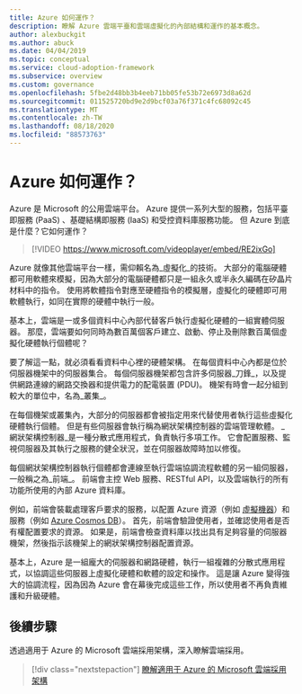 ```yaml
---
title: Azure 如何運作？
description: 瞭解 Azure 雲端平臺和雲端虛擬化的內部結構和運作的基本概念。
author: alexbuckgit
ms.author: abuck
ms.date: 04/04/2019
ms.topic: conceptual
ms.service: cloud-adoption-framework
ms.subservice: overview
ms.custom: governance
ms.openlocfilehash: 5fbe2d48bb3b4eeb71bb05fe53b72e6973d8a62d
ms.sourcegitcommit: 011525720bd9e2d9bcf03a76f371c4fc68092c45
ms.translationtype: MT
ms.contentlocale: zh-TW
ms.lasthandoff: 08/18/2020
ms.locfileid: "88573763"
---
```

<!-- cSpell:ignore PDU -->

# <a name="how-does-azure-work"></a>Azure 如何運作？

Azure 是 Microsoft 的公用雲端平台。 Azure 提供一系列大型的服務，包括平臺即服務 (PaaS) 、基礎結構即服務 (IaaS) 和受控資料庫服務功能。 但 Azure 到底是什麼？它如何運作？

<!-- markdownlint-disable MD034 -->

> [!VIDEO https://www.microsoft.com/videoplayer/embed/RE2ixGo]

<!-- markdownlint-enable MD034 -->

Azure 就像其他雲端平台一樣，需仰賴名為_虛擬化_的技術。 大部分的電腦硬體都可用軟體來模擬，因為大部分的電腦硬體都只是一組永久或半永久編碼在矽晶片材料中的指令。 使用將軟體指令對應至硬體指令的模擬層，虛擬化的硬體即可用軟體執行，如同在實際的硬體中執行一般。

基本上，雲端是一或多個資料中心內部代替客戶執行虛擬化硬體的一組實體伺服器。 那麼，雲端要如何同時為數百萬個客戶建立、啟動、停止及刪除數百萬個虛擬化硬體執行個體呢？

要了解這一點，就必須看看資料中心裡的硬體架構。 在每個資料中心內都是位於伺服器機架中的伺服器集合。 每個伺服器機架都包含許多伺服器_刀鋒_，以及提供網路連線的網路交換器和提供電力的配電裝置 (PDU)。 機架有時會一起分組到較大的單位中，名為_叢集_。

在每個機架或叢集內，大部分的伺服器都會被指定用來代替使用者執行這些虛擬化硬體執行個體。 但是有些伺服器會執行稱為網狀架構控制器的雲端管理軟體。 _網狀架構控制器_是一種分散式應用程式，負責執行多項工作。 它會配置服務、監視伺服器及其執行之服務的健全狀況，並在伺服器故障時加以修復。

每個網狀架構控制器執行個體都會連線至執行雲端協調流程軟體的另一組伺服器，一般稱之為_前端_。 前端會主控 Web 服務、RESTful API，以及雲端執行的所有功能所使用的內部 Azure 資料庫。

例如，前端會裝載處理客戶要求的服務，以配置 Azure 資源（例如 [虛擬機器](/azure/virtual-machines)）和服務（例如 [Azure Cosmos DB](/azure/cosmos-db/introduction)）。 首先，前端會驗證使用者，並確認使用者是否有權配置要求的資源。 如果是，前端會檢查資料庫以找出具有足夠容量的伺服器機架，然後指示該機架上的網狀架構控制器配置資源。

基本上，Azure 是一組龐大的伺服器和網路硬體，執行一組複雜的分散式應用程式，以協調這些伺服器上虛擬化硬體和軟體的設定和操作。 這是讓 Azure 變得強大的協調流程，因為因為 Azure 會在幕後完成這些工作，所以使用者不再負責維護和升級硬體。

## <a name="next-steps"></a>後續步驟

透過適用于 Azure 的 Microsoft 雲端採用架構，深入瞭解雲端採用。

> [!div class="nextstepaction"]
> [瞭解適用于 Azure 的 Microsoft 雲端採用架構](../index.yml)
